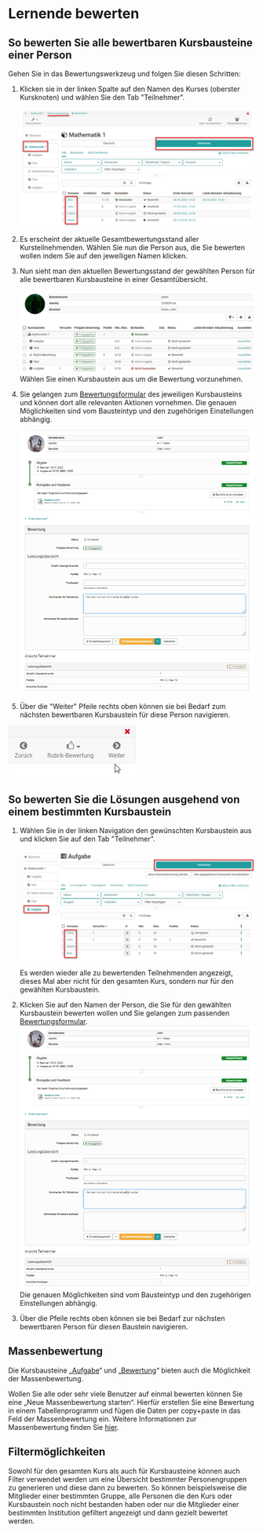 # Lernende bewerten

## So bewerten Sie alle bewertbaren Kursbausteine einer Person

Gehen Sie in das Bewertungswerkzeug und folgen Sie diesen Schritten:

1. Klicken sie in der linken Spalte auf den Namen des Kurses (oberster Kursknoten) und wählen Sie den Tab "Teilnehmer".

    ![Bewertungswerkzeug Teilnehmer](assets/Bewertungswerkzeug_TN2_172-2.png)  
      
2. Es erscheint der aktuelle Gesamtbewertungsstand aller Kursteilnehmenden. Wählen Sie nun die Person aus, die Sie bewerten wollen indem Sie auf den jeweiligen Namen klicken.
  
3. Nun sieht man den aktuellen Bewertungsstand der gewählten Person für alle bewertbaren Kursbausteine in einer Gesamtübersicht. 

    ![Übersicht aller Bewertungsbausteine für eine Person](assets/Personen_bewerten.png)
Wählen Sie einen Kursbaustein aus um die Bewertung vorzunehmen. 
  
4. Sie gelangen zum [Bewertungsformular](The_assessment_form.de.md) des
jeweiligen Kursbausteins und können dort alle relevanten Aktionen vornehmen. Die genauen Möglichkeiten sind vom Bausteintyp und den zugehörigen Einstellungen abhängig.

    ![Bewertungsformular Aufgabe](assets/Bewertung_Baustein_172.png)
  
5. Über die "Weiter" Pfeile rechts oben können sie bei Bedarf zum nächsten
bewertbaren Kursbaustein für diese Person navigieren.

![Vor- und Zurück-Pfeile](assets/Bewertung_weiter.png)  
  
## So bewerten Sie die Lösungen ausgehend von einem bestimmten Kursbaustein

1. Wählen Sie in der linken Navigation den gewünschten Kursbaustein aus und klicken Sie auf den Tab "Teilnehmer". 

    ![Einzelnen Kursbaustein bewerten](assets/Bewertung_Bausteine.png)

    Es werden wieder alle zu bewertenden Teilnehmenden angezeigt, dieses Mal aber nicht für den gesamten Kurs, sondern nur für den gewählten Kursbaustein. 

2. Klicken Sie auf den Namen der Person, die Sie für den gewählten Kursbaustein bewerten wollen und Sie gelangen zum passenden [Bewertungsformular](The_assessment_form.de.md). 
    ![Bewertungsformular Aufgabe](assets/Bewertung_Baustein_172.png) Die genauen Möglichkeiten sind vom Bausteintyp und den zugehörigen Einstellungen abhängig.

3. Über die Pfeile rechts oben können sie bei Bedarf zur nächsten bewertbaren
Person für diesen Baustein navigieren.

## Massenbewertung  
Die Kursbausteine „[Aufgabe](Assessing_tasks_and_group_tasks.de.md)“ und
„[Bewertung](Assessment_of_course_modules.de.md)“ bieten auch die Möglichkeit
der Massenbewertung.

Wollen Sie alle oder sehr viele Benutzer auf einmal bewerten können Sie eine
„Neue Massenbewertung starten“. Hierfür erstellen Sie eine Bewertung in einem
Tabellenprogramm und fügen die Daten per copy+paste in das Feld der
Massenbewertung ein. Weitere Informationen zur Massenbewertung finden Sie
[hier](../how-to/create_a_bulk_assessment_for_submission_tasks.de.md).

## Filtermöglichkeiten

Sowohl für den gesamten Kurs als auch für Kursbausteine können auch Filter verwendet werden um eine Übersicht bestimmter Personengruppen zu generieren und diese dann zu bewerten. So können beispielsweise die Mitglieder einer bestimmten Gruppe, alle Personen die den Kurs oder Kursbaustein noch nicht bestanden haben oder nur die Mitglieder einer bestimmten Institution gefiltert angezeigt und dann gezielt bewertet werden.

